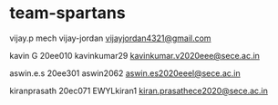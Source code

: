 # team-spartans
vijay.p
mech
vijay-jordan
vijayjordan4321@gmail.com

kavin G
20ee010
kavinkumar29
kavinkumar.v2020eee@sece.ac.in

aswin.e.s
20ee301
aswin2062
aswin.es2020eeel@sece.ac.in

kiranprasath
20ec071
EWYLkiran1
kiran.prasathece2020@sece.ac.in
